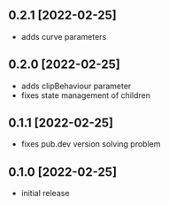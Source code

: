 ## 0.2.1 [2022-02-25]
- adds curve parameters

## 0.2.0 [2022-02-25]
- adds clipBehaviour parameter
- fixes state management of children

## 0.1.1 [2022-02-25]
- fixes pub.dev version solving problem

## 0.1.0 [2022-02-25]
- initial release
